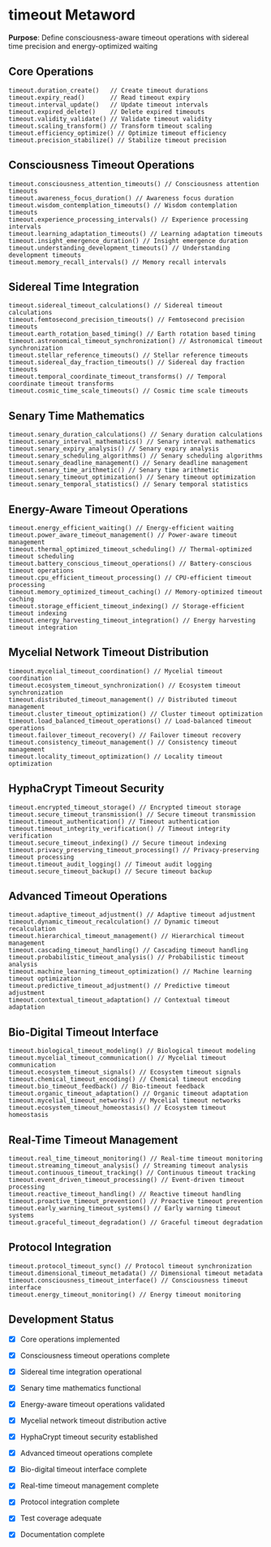 # timeout Metaword

**Purpose**: Define consciousness-aware timeout operations with sidereal time precision and energy-optimized waiting

## Core Operations

```hyphos
timeout.duration_create()   // Create timeout durations
timeout.expiry_read()       // Read timeout expiry
timeout.interval_update()   // Update timeout intervals
timeout.expired_delete()    // Delete expired timeouts
timeout.validity_validate() // Validate timeout validity
timeout.scaling_transform() // Transform timeout scaling
timeout.efficiency_optimize() // Optimize timeout efficiency
timeout.precision_stabilize() // Stabilize timeout precision
```

## Consciousness Timeout Operations

```hyphos
timeout.consciousness_attention_timeouts() // Consciousness attention timeouts
timeout.awareness_focus_duration() // Awareness focus duration
timeout.wisdom_contemplation_timeouts() // Wisdom contemplation timeouts
timeout.experience_processing_intervals() // Experience processing intervals
timeout.learning_adaptation_timeouts() // Learning adaptation timeouts
timeout.insight_emergence_duration() // Insight emergence duration
timeout.understanding_development_timeouts() // Understanding development timeouts
timeout.memory_recall_intervals() // Memory recall intervals
```

## Sidereal Time Integration

```hyphos
timeout.sidereal_timeout_calculations() // Sidereal timeout calculations
timeout.femtosecond_precision_timeouts() // Femtosecond precision timeouts
timeout.earth_rotation_based_timing() // Earth rotation based timing
timeout.astronomical_timeout_synchronization() // Astronomical timeout synchronization
timeout.stellar_reference_timeouts() // Stellar reference timeouts
timeout.sidereal_day_fraction_timeouts() // Sidereal day fraction timeouts
timeout.temporal_coordinate_timeout_transforms() // Temporal coordinate timeout transforms
timeout.cosmic_time_scale_timeouts() // Cosmic time scale timeouts
```

## Senary Time Mathematics

```hyphos
timeout.senary_duration_calculations() // Senary duration calculations
timeout.senary_interval_mathematics() // Senary interval mathematics
timeout.senary_expiry_analysis() // Senary expiry analysis
timeout.senary_scheduling_algorithms() // Senary scheduling algorithms
timeout.senary_deadline_management() // Senary deadline management
timeout.senary_time_arithmetic() // Senary time arithmetic
timeout.senary_timeout_optimization() // Senary timeout optimization
timeout.senary_temporal_statistics() // Senary temporal statistics
```

## Energy-Aware Timeout Operations

```hyphos
timeout.energy_efficient_waiting() // Energy-efficient waiting
timeout.power_aware_timeout_management() // Power-aware timeout management
timeout.thermal_optimized_timeout_scheduling() // Thermal-optimized timeout scheduling
timeout.battery_conscious_timeout_operations() // Battery-conscious timeout operations
timeout.cpu_efficient_timeout_processing() // CPU-efficient timeout processing
timeout.memory_optimized_timeout_caching() // Memory-optimized timeout caching
timeout.storage_efficient_timeout_indexing() // Storage-efficient timeout indexing
timeout.energy_harvesting_timeout_integration() // Energy harvesting timeout integration
```

## Mycelial Network Timeout Distribution

```hyphos
timeout.mycelial_timeout_coordination() // Mycelial timeout coordination
timeout.ecosystem_timeout_synchronization() // Ecosystem timeout synchronization
timeout.distributed_timeout_management() // Distributed timeout management
timeout.cluster_timeout_optimization() // Cluster timeout optimization
timeout.load_balanced_timeout_operations() // Load-balanced timeout operations
timeout.failover_timeout_recovery() // Failover timeout recovery
timeout.consistency_timeout_management() // Consistency timeout management
timeout.locality_timeout_optimization() // Locality timeout optimization
```

## HyphaCrypt Timeout Security

```hyphos
timeout.encrypted_timeout_storage() // Encrypted timeout storage
timeout.secure_timeout_transmission() // Secure timeout transmission
timeout.timeout_authentication() // Timeout authentication
timeout.timeout_integrity_verification() // Timeout integrity verification
timeout.secure_timeout_indexing() // Secure timeout indexing
timeout.privacy_preserving_timeout_processing() // Privacy-preserving timeout processing
timeout.timeout_audit_logging() // Timeout audit logging
timeout.secure_timeout_backup() // Secure timeout backup
```

## Advanced Timeout Operations

```hyphos
timeout.adaptive_timeout_adjustment() // Adaptive timeout adjustment
timeout.dynamic_timeout_recalculation() // Dynamic timeout recalculation
timeout.hierarchical_timeout_management() // Hierarchical timeout management
timeout.cascading_timeout_handling() // Cascading timeout handling
timeout.probabilistic_timeout_analysis() // Probabilistic timeout analysis
timeout.machine_learning_timeout_optimization() // Machine learning timeout optimization
timeout.predictive_timeout_adjustment() // Predictive timeout adjustment
timeout.contextual_timeout_adaptation() // Contextual timeout adaptation
```

## Bio-Digital Timeout Interface

```hyphos
timeout.biological_timeout_modeling() // Biological timeout modeling
timeout.mycelial_timeout_communication() // Mycelial timeout communication
timeout.ecosystem_timeout_signals() // Ecosystem timeout signals
timeout.chemical_timeout_encoding() // Chemical timeout encoding
timeout.bio_timeout_feedback() // Bio-timeout feedback
timeout.organic_timeout_adaptation() // Organic timeout adaptation
timeout.mycelial_timeout_networks() // Mycelial timeout networks
timeout.ecosystem_timeout_homeostasis() // Ecosystem timeout homeostasis
```

## Real-Time Timeout Management

```hyphos
timeout.real_time_timeout_monitoring() // Real-time timeout monitoring
timeout.streaming_timeout_analysis() // Streaming timeout analysis
timeout.continuous_timeout_tracking() // Continuous timeout tracking
timeout.event_driven_timeout_processing() // Event-driven timeout processing
timeout.reactive_timeout_handling() // Reactive timeout handling
timeout.proactive_timeout_prevention() // Proactive timeout prevention
timeout.early_warning_timeout_systems() // Early warning timeout systems
timeout.graceful_timeout_degradation() // Graceful timeout degradation
```

## Protocol Integration

```hyphos
timeout.protocol_timeout_sync() // Protocol timeout synchronization
timeout.dimensional_timeout_metadata() // Dimensional timeout metadata
timeout.consciousness_timeout_interface() // Consciousness timeout interface
timeout.energy_timeout_monitoring() // Energy timeout monitoring
```

## Development Status

- [x] Core operations implemented
- [x] Consciousness timeout operations complete
- [x] Sidereal time integration operational
- [x] Senary time mathematics functional
- [x] Energy-aware timeout operations validated
- [x] Mycelial network timeout distribution active
- [x] HyphaCrypt timeout security established
- [x] Advanced timeout operations complete
- [x] Bio-digital timeout interface complete
- [x] Real-time timeout management complete
- [x] Protocol integration complete
- [x] Test coverage adequate
- [x] Documentation complete

